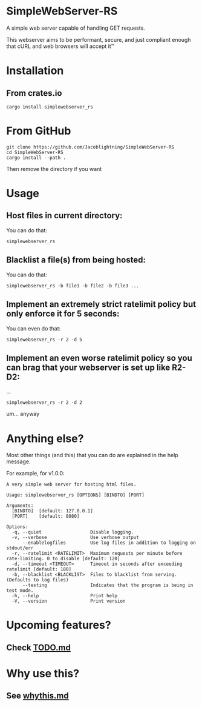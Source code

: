 # SimpleWebServer-RS

A simple web server capable of handling GET requests.

This webserver aims to be performant, secure, and just compliant enough that cURL and web browsers will accept it™

# Installation
## From crates.io

```shell
cargo install simplewebserver_rs
```

# From GitHub

```shell
git clone https://github.com/Jacoblightning/SimpleWebServer-RS
cd SimpleWebServer-RS
cargo install --path .
```

Then remove the directory if you want

# Usage

## Host files in current directory:

You can do that:
```shell
simplewebserver_rs
```

## Blacklist a file(s) from being hosted:

You can do that:
```shell
simplewebserver_rs -b file1 -b file2 -b file3 ...
```

## Implement an extremely strict ratelimit policy but only enforce it for 5 seconds:

You can even do that:
```shell
simplewebserver_rs -r 2 -d 5
```

## Implement an even worse ratelimit policy so you can brag that your webserver is set up like R2-D2:

...
```shell
simplewebserver_rs -r 2 -d 2
```
um... anyway

# Anything else?

Most other things (and this) that you can do are explained in the help message.

For example, for v1.0.0:
```
A very simple web server for hosting html files.

Usage: simplewebserver_rs [OPTIONS] [BINDTO] [PORT]

Arguments:
  [BINDTO]  [default: 127.0.0.1]
  [PORT]    [default: 8080]

Options:
  -q, --quiet                  Disable logging.
  -v, --verbose                Use verbose output
      --enablelogfiles         Use log files in addition to logging on stdout/err
  -r, --ratelimit <RATELIMIT>  Maximum requests per minute before rate-limiting. 0 to disable [default: 120]
  -d, --timeout <TIMEOUT>      Timeout in seconds after exceeding ratelimit [default: 180]
  -b, --blacklist <BLACKLIST>  Files to blacklist from serving. (Defaults to log files)
      --testing                Indicates that the program is being in test mode.
  -h, --help                   Print help
  -V, --version                Print version
```

# Upcoming features?
## Check [TODO.md](TODO.md)

# Why use this?
## See [whythis.md](whythis.md)
